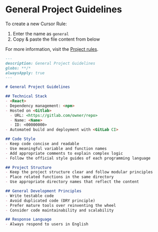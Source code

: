 # General Project Guidelines

To create a new Cursor Rule:

1. Enter the name as `general`
2. Copy & paste the file content from below

For more information, visit the [Project rules](https://docs.cursor.com/context/rules#project-rules).


```markdown
---
description: General Project Guidelines
globs: **/*
alwaysApply: true
---

# General Project Guidelines

## Technical Stack
- <React>
- Dependency management: <npm>
- Hosted on <Gitlab>
  - URL: <https://gitlab.com/owner/repo>
  - Name: <Name>
  - ID: <00000000>
- Automated build and deployment with <GitLab CI>

## Code Style
- Keep code concise and readable  
- Use meaningful variable and function names  
- Add appropriate comments to explain complex logic  
- Follow the official style guides of each programming language  

## Project Structure
- Keep the project structure clear and follow modular principles  
- Place related functions in the same directory  
- Use appropriate directory names that reflect the content  

## General Development Principles
- Write testable code  
- Avoid duplicated code (DRY principle)  
- Prefer mature tools over reinventing the wheel  
- Consider code maintainability and scalability  

## Response Language
- Always respond to users in English
```